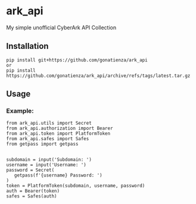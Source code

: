 # ark_api

My simple unofficial CyberArk API Collection

## Installation

```
pip install git+https://github.com/gonatienza/ark_api
or
pip install https://github.com/gonatienza/ark_api/archive/refs/tags/latest.tar.gz
```

## Usage

### Example:

```
from ark_api.utils import Secret
from ark_api.authorization import Bearer
from ark_api.token import PlatformToken
from ark_api.safes import Safes
from getpass import getpass


subdomain = input('Subdomain: ')
username = input('Username: ')
password = Secret(
   getpass(f'{username} Password: ')
)
token = PlatformToken(subdomain, username, password)
auth = Bearer(token)
safes = Safes(auth)
```
